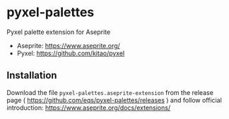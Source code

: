 # pyxel-palettes

Pyxel palette extension for Aseprite

* Aseprite: https://www.aseprite.org/
* Pyxel: https://github.com/kitao/pyxel

## Installation

Download the file `pyxel-palettes.aseprite-extension`
from the release page ( https://github.com/eqs/pyxel-palettes/releases )
and follow official introduction: https://www.aseprite.org/docs/extensions/
